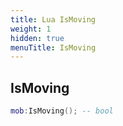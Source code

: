 ```yaml
---
title: Lua IsMoving
weight: 1
hidden: true
menuTitle: IsMoving
---
```

## IsMoving
```lua
mob:IsMoving(); -- bool
```